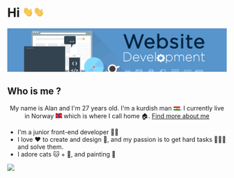 # Hi <img src="./assets/wave.gif" width="25px"><img src="./assets/wave.gif" width="25px">

<p align="center">
  <img src="./assets/wesite-develoer.gif" width="100%" height="100px" style="object-fit: cover;object-position: center calc(50% + 30px);"  alt="Website Developer">
</p>

## Who is me ?

<p align="center">My name is Alan and I'm 27 years old.
I'm a kurdish man <img src="./assets/kurdish.gif" width="15px">. I currently live in Norway <img src="./assets/norway.gif" width="15px"> which is where I call home 🏠. <a href="https://www.alanbrim.no/">Find more about me</a>
</p>

<ul>
<li>I'm a junior front-end developer 👩‍💻</li>
<li>I love ❤️ to create and design 🎨, and my passion is to get hard tasks 🏋️‍♂️🧩and solve them.</li>
<li>I adore cats 🐱 + 🖤, and painting 🎨</li>
</ul>

<picture>
  <source
    srcset="https://github-readme-stats.vercel.app/api?username=AHB-7&show_icons=true&theme=dark"
    media="(prefers-color-scheme: dark)"
  />
  <source
    srcset="https://github-readme-stats.vercel.app/api?username=AHB-7&show_icons=true"
    media="(prefers-color-scheme: light), (prefers-color-scheme: no-preference)"
  />
  <img src="https://github-readme-stats.vercel.app/api?username=AHB-7&show_icons=true" />
</picture>
